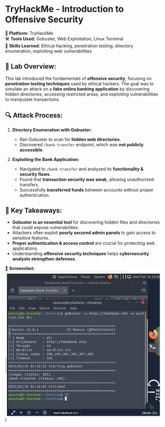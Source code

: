 # TryHackMe - Introduction to Offensive Security  
📌 **Platform:** TryHackMe  
🛠 **Tools Used:** Gobuster, Web Exploitation, Linux Terminal  
🎯 **Skills Learned:** Ethical hacking, penetration testing, directory enumeration, exploiting web vulnerabilities  

## 📝 Lab Overview:
This lab introduced the fundamentals of **offensive security**, focusing on **penetration testing techniques** used by ethical hackers. The goal was to simulate an attack on a **fake online banking application** by discovering hidden directories, accessing restricted areas, and exploiting vulnerabilities to manipulate transactions.

## 🔍 Attack Process:
1. **Directory Enumeration with Gobuster:**  
   - Ran Gobuster to scan for **hidden web directories**.  
   - Discovered `/bank-transfer` endpoint, which was **not publicly accessible**.  
   
2. **Exploiting the Bank Application:**  
   - Navigated to `/bank-transfer` and analyzed its **functionality & security flaws**.  
   - Found that **transaction security was weak**, allowing unauthorized transfers.  
   - Successfully **transferred funds** between accounts without proper authentication.  

## 🔑 Key Takeaways:
- **Gobuster is an essential tool** for discovering hidden files and directories that could expose vulnerabilities.  
- Attackers often exploit **poorly secured admin panels** to gain access to sensitive features.  
- **Proper authentication & access control** are crucial for protecting web applications.  
- Understanding **offensive security techniques** helps **cybersecurity analysts strengthen defenses**.  

📸 **Screenshot:**  
![Gobuster FakeBank Attack](https://github.com/MoyoJacob01/Cybersecurity-Projects-/blob/main/image.png?raw=true))
